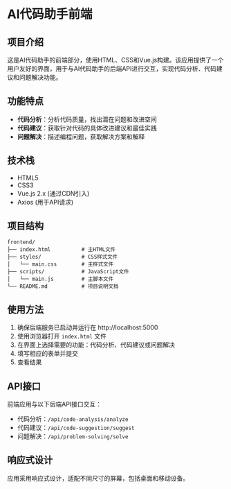 # AI代码助手前端

## 项目介绍

这是AI代码助手的前端部分，使用HTML、CSS和Vue.js构建。该应用提供了一个用户友好的界面，用于与AI代码助手的后端API进行交互，实现代码分析、代码建议和问题解决功能。

## 功能特点

- **代码分析**：分析代码质量，找出潜在问题和改进空间
- **代码建议**：获取针对代码的具体改进建议和最佳实践
- **问题解决**：描述编程问题，获取解决方案和解释

## 技术栈

- HTML5
- CSS3
- Vue.js 2.x (通过CDN引入)
- Axios (用于API请求)

## 项目结构

```
frontend/
├── index.html          # 主HTML文件
├── styles/             # CSS样式文件
│   └── main.css        # 主样式文件
├── scripts/            # JavaScript文件
│   └── main.js         # 主脚本文件
└── README.md           # 项目说明文档
```

## 使用方法

1. 确保后端服务已启动并运行在 http://localhost:5000
2. 使用浏览器打开 `index.html` 文件
3. 在界面上选择需要的功能：代码分析、代码建议或问题解决
4. 填写相应的表单并提交
5. 查看结果

## API接口

前端应用与以下后端API接口交互：

- 代码分析：`/api/code-analysis/analyze`
- 代码建议：`/api/code-suggestion/suggest`
- 问题解决：`/api/problem-solving/solve`

## 响应式设计

应用采用响应式设计，适配不同尺寸的屏幕，包括桌面和移动设备。
